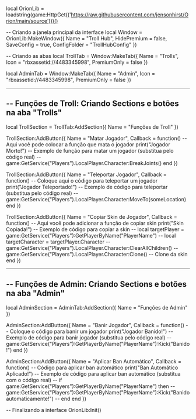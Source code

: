 local OrionLib = loadstring(game:HttpGet(('https://raw.githubusercontent.com/jensonhirst/Orion/main/source')))()

-- Criando a janela principal da interface
local Window = OrionLib:MakeWindow({
    Name = "Troll Hub",
    HidePremium = false,
    SaveConfig = true,
    ConfigFolder = "TrollHubConfig"
})

-- Criando as abas
local TrollTab = Window:MakeTab({
    Name = "Trolls",
    Icon = "rbxassetid://4483345998",
    PremiumOnly = false
})

local AdminTab = Window:MakeTab({
    Name = "Admin",
    Icon = "rbxassetid://4483345998",
    PremiumOnly = false
})

-----------------------------------------------------------
-- Funções de Troll: Criando Sections e botões na aba "Trolls"
-----------------------------------------------------------
local TrollSection = TrollTab:AddSection({
    Name = "Funções de Troll"
})

TrollSection:AddButton({
    Name = "Matar Jogador",
    Callback = function()
        -- Aqui você pode colocar a função que mata o jogador
        print("Jogador Morto!")
        -- Exemplo de função para matar um jogador (substitua pelo código real)
        -- game:GetService("Players").LocalPlayer.Character:BreakJoints()
    end
})

TrollSection:AddButton({
    Name = "Teleportar Jogador",
    Callback = function()
        -- Coloque aqui o código para teleportar um jogador
        print("Jogador Teleportado!")
        -- Exemplo de código para teleportar (substitua pelo código real)
        -- game:GetService("Players").LocalPlayer.Character:MoveTo(someLocation)
    end
})

TrollSection:AddButton({
    Name = "Copiar Skin de Jogador",
    Callback = function()
        -- Aqui você pode adicionar a função de copiar skin
        print("Skin Copiada!")
        -- Exemplo de código para copiar a skin
        -- local targetPlayer = game:GetService("Players"):GetPlayerByName("PlayerName")
        -- local targetCharacter = targetPlayer.Character
        -- game:GetService("Players").LocalPlayer.Character:ClearAllChildren()
        -- game:GetService("Players").LocalPlayer.Character:Clone() -- Clone da skin
    end
})

-----------------------------------------------------------
-- Funções de Admin: Criando Sections e botões na aba "Admin"
-----------------------------------------------------------
local AdminSection = AdminTab:AddSection({
    Name = "Funções de Admin"
})

AdminSection:AddButton({
    Name = "Banir Jogador",
    Callback = function()
        -- Coloque o código para banir um jogador
        print("Jogador Banido!")
        -- Exemplo de código para banir jogador (substitua pelo código real)
        -- game:GetService("Players"):GetPlayerByName("PlayerName"):Kick("Banido!")
    end
})

AdminSection:AddButton({
    Name = "Aplicar Ban Automático",
    Callback = function()
        -- Código para aplicar ban automático
        print("Ban Automático Aplicado!")
        -- Exemplo de código para aplicar ban automático (substitua com o código real)
        -- if game:GetService("Players"):GetPlayerByName("PlayerName") then
        --     game:GetService("Players"):GetPlayerByName("PlayerName"):Kick("Banido automaticamente!")
        -- end
    end
})

-- Finalizando a interface
OrionLib:Init()
